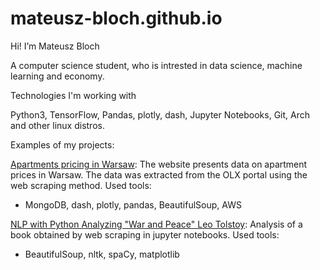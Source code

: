 # mateusz-bloch.github.io

Hi! I’m Mateusz Bloch

A computer science student, who is intrested in data science, machine learning and economy.

Technologies I'm working with

Python3, TensorFlow, Pandas, plotly, dash, Jupyter Notebooks, Git, Arch and other linux distros.

Examples of my projects: 

[Apartments pricing in Warsaw](http://3.67.207.232/):
The website presents data on apartment prices in Warsaw. The data was extracted from the OLX portal using the web scraping method.
Used tools:
- MongoDB, dash, plotly, pandas, BeautifulSoup, AWS

[NLP with Python Analyzing "War and Peace" Leo Tolstoy](https://nbviewer.org/github/mateusz-bloch/war_and_peace_analysis/blob/master/war_and_peace_analysis.ipynb):
Analysis of a book obtained by web scraping in jupyter notebooks.
Used tools:
- BeautifulSoup, nltk, spaCy, matplotlib